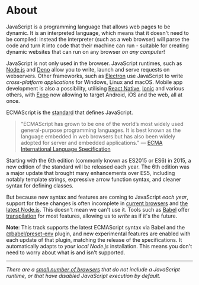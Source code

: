 # About

JavaScript is a programming language that allows web pages to be dynamic. It is an interpreted language, which means that it doesn't need to be compiled: instead the interpreter (such as a web browser) will parse the code and turn it into code that their machine can run - suitable for creating dynamic websites that can run on any browser _on any computer_!

JavaScript is not only used in the browser. JavaScript runtimes, such as [Node.js][web-nodejs] and [Deno][web-deno] allow you to write, launch and serve requests on webservers.
Other frameworks, such as [Electron][web-electron] use JavaScript to write _cross-platform applications_ for Windows, Linux and macOS.
Mobile app development is also a possibility, utilising [React Native][web-react-native], [Ionic][web-ionic] and various others, with [Expo][web-expo] now allowing to target Android, iOS and the web, all at once.

ECMAScript is the [standard][web-ecma] that defines JavaScript.

> "ECMAScript has grown to be one of the world’s most widely used general-purpose programming languages.
> It is best known as the language embedded in web browsers but has also been widely adopted for server and embedded applications."
> — [ECMA International Language Specification][web-ecma-2019]

Starting with the 6th edition (commonly known as ES2015 or ES6) in 2015, a new edition of the standard will be released each year.
The 6th edition was a major update that brought many enhancements over ES5, including notably template strings, expressive arrow function syntax, and cleaner syntax for defining classes.

But because new syntax and features are coming to JavaScript _each year_, support for these changes is often incomplete in [current browsers][web-compat-browsers] and [the latest Node.js][web-compat-node].
This doesn't mean we can't use it.
Tools such as [Babel][web-babel] offer [transpilation][wiki-transpilation] for most features, allowing us to _write_ as if it's the future.

**Note**: This track supports the latest ECMAScript syntax via Babel and the [@babel/preset-env][web-babel-preset-env] plugin, and new experimental features are enabled with each update of that plugin, matching the release of the specifications.
It automatically adapts to _your local Node.js_ installation.
This means you don't need to worry about what is and isn't supported.

---

_There are a [small number of browsers][wiki-javascript-support] that do not include a JavaScript runtime, or that have disabled JavaScript execution by default._

[wiki-javascript-support]: https://en.wikipedia.org/wiki/Comparison_of_web_browsers#JavaScript_support
[wiki-transpilation]: https://en.wikipedia.org/wiki/Source-to-source_compiler
[web-ecma]: https://www.ecma-international.org/publications-and-standards/standards/
[web-ecma-2019]: https://262.ecma-international.org/6.0/#sec-ecmascript-overview
[web-nodejs]: https://nodejs.org/en/
[web-deno]: https://deno.land/
[web-electron]: https://electronjs.org/
[web-react-native]: https://reactnative.dev/
[web-expo]: https://expo.dev/
[web-ionic]: https://ionicframework.com/
[web-compat-browsers]: https://kangax.github.io/compat-table/esnext/
[web-compat-node]: https://node.green/#ESNEXT
[web-babel]: https://babeljs.io/
[web-babel-preset-env]: https://babeljs.io/docs/en/babel-preset-env/
